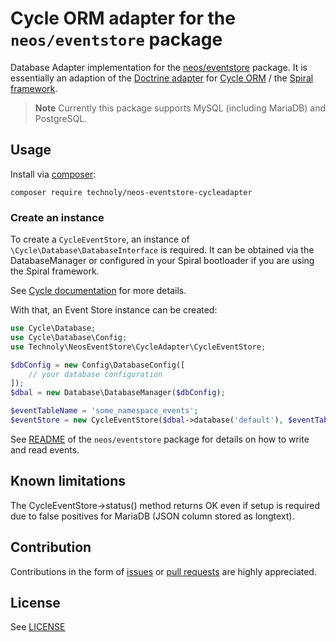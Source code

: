 # Cycle ORM adapter for the `neos/eventstore` package

Database Adapter implementation for the [neos/eventstore](https://github.com/neos/eventstore) package.
It is essentially an adaption of the [Doctrine adapter](https://github.com/neos/eventstore-doctrineadapter) for [Cycle ORM](https://cycle-orm.dev/) / the [Spiral framework](https://spiral.dev/).

> **Note**
> Currently this package supports MySQL (including MariaDB) and PostgreSQL.

## Usage

Install via [composer](https://getcomposer.org):

```shell
composer require technoly/neos-eventstore-cycleadapter
```

### Create an instance

To create a `CycleEventStore`, an instance of `\Cycle\Database\DatabaseInterface` is required. It can be
obtained via the DatabaseManager or configured in your Spiral bootloader if you are using the Spiral framework.

See [Cycle documentation](https://cycle-orm.dev/docs/database-connect/current/en#instantiate-dbal) for more details.

With that, an Event Store instance can be created:

```php
use Cycle\Database;
use Cycle\Database\Config;
use Technoly\NeosEventStore\CycleAdapter\CycleEventStore;

$dbConfig = new Config\DatabaseConfig([
    // your database configuration
]);
$dbal = new Database\DatabaseManager($dbConfig);

$eventTableName = 'some_namespace_events';
$eventStore = new CycleEventStore($dbal->database('default'), $eventTableName);
```

See [README](https://github.com/neos/eventstore/blob/main/README.md#usage) of the `neos/eventstore` package for details on how to write and read events.

## Known limitations

The CycleEventStore->status() method returns OK even if setup is required due to false
positives for MariaDB (JSON column stored as longtext).

## Contribution

Contributions in the form of [issues](https://github.com/technoly/neos-eventstore-cycleadapter/issues) or [pull requests](https://github.com/technoly/neos-eventstore-cycleadapter/pulls) are highly appreciated.

## License

See [LICENSE](./LICENSE)
